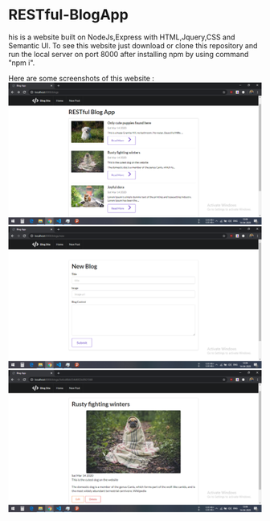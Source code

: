 # RESTful-BlogApp

his is a website built on NodeJs,Express with HTML,Jquery,CSS and Semantic UI. To see this website just download or clone this repository and run the local server on port 8000 after installing npm by using command "npm i".

Here are some screenshots of this website :
![](images/1.png)
![](images/2.png)
![](images/3.png)
